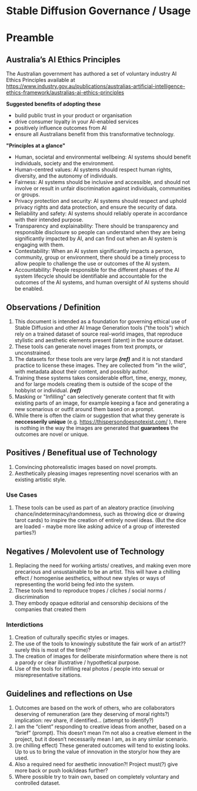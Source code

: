 # Stable Diffusion Governance / Usage

# Preamble

## Australia’s AI Ethics Principles

The Australian government has authored a set of voluntary industry AI Ethics Principles available at https://www.industry.gov.au/publications/australias-artificial-intelligence-ethics-framework/australias-ai-ethics-principles 

**Suggested benefits of adopting these**

* build public trust in your product or organisation
* drive consumer loyalty in your AI-enabled services
* positively influence outcomes from AI
* ensure all Australians benefit from this transformative technology.

**"Principles at a glance"**

* Human, societal and environmental wellbeing: AI systems should benefit individuals, society and the environment.
* Human-centred values: AI systems should respect human rights, diversity, and the autonomy of individuals.
* Fairness: AI systems should be inclusive and accessible, and should not involve or result in unfair discrimination against individuals, communities or groups.
* Privacy protection and security: AI systems should respect and uphold privacy rights and data protection, and ensure the security of data.
* Reliability and safety: AI systems should reliably operate in accordance with their intended purpose.
* Transparency and explainability: There should be transparency and responsible disclosure so people can understand when they are being significantly impacted by AI, and can find out when an AI system is engaging with them.
* Contestability: When an AI system significantly impacts a person, community, group or environment, there should be a timely process to allow people to challenge the use or outcomes of the AI system.
* Accountability: People responsible for the different phases of the AI system lifecycle should be identifiable and accountable for the outcomes of the AI systems, and human oversight of AI systems should be enabled.


## Observations / Definition

1. This document is intended as a foundation for governing ethical use of Stable Diffusion and other AI Image Generation tools ("the tools") which rely on a trained dataset of source real-world images, that reproduce stylistic and aesthetic elements present (latent) in the source dataset.
2. These tools can generate novel images from text prompts, or unconstrained.
3. The datasets for these tools are very large **_(ref)_** and it is not standard practice to license these images. They are collected from "in the wild", with  metadata about their content, and possibly author. 
4. Training these systems takes considerable effort, time, energy, money, and for large models creating them is outside of the scope of the hobbyist or individual. **_(ref)_**
5. Masking or "Infilling" can selectively generate content that fit with existing parts of an image, for example keeping a face and generating a new scenarious or outfit around them based on a prompt. 
6. While there is often the claim or suggestion that what they generate is **neccesserily unique** (e.g. https://thispersondoesnotexist.com/ ), there is nothing in the way the images are generated that **guarantees** the outcomes are novel or unique.

## Positives / Benefitual use of Technology

1. Convincing photorealistic images based on novel prompts. 
2. Aesthetically pleasing images representing novel scenarios with an existing artistic style.

### Use Cases

1. These tools can be used as part of an aleatory practice (involving chance/indeterminacy/randomness, such as throwing dice or drawing tarot cards) to inspire the creation of entirely novel ideas. (But the dice are loaded - maybe more like asking advice of a group of interested parties?)

## Negatives / Molevolent use of Technology

1. Replacing the need for working artists/ creatives, and making even more precarious and unsustainable to be an artist. This will have a chilling effect / homogenise aesthetics, without new styles or ways of representing the world being fed into the system.
2. These tools tend to reproduce tropes / cliches / social norms / discrimination
3. They embody opaque editorial and censorship decisions of the companies that created them

### Interdictions

1. Creation of culturally specific styles or images.
2. The use of the tools to knowingly substitute the fair work of an artist?? surely this is most of the time)?
3. The creation of images for deliberate misinformation where there is not a parody or clear illustrative / hypothetical purpose. 
4. Use of the tools for infilling real photos / people into sexual or misrepresentative sitations.

## Guidelines and reflections on Use

1. Outcomes are based on the work of others, who are collaborators deserving of remuneration (are they deserving of moral rights?)  implication: rev share, if identified… (attempt to identify?)
2. I am the “client” responding to creative ideas from another, based on a “brief” (prompt). This doesn’t mean I’m not also a creative element in the project, but it doesn’t necessarily mean I am, as in any similar scenario.
3. (re chilling effect) These generated outcomes will tend to existing looks. Up to us to bring the value of innovation in the story/or how they are used.
4. Also a required need for aesthetic innovation?! Project must(?) give more back or push look/ideas further?
5. Where possible try to train own, based on completely voluntary and controlled dataset.





